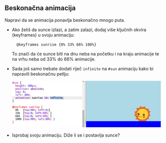 ## Beskonačna animacija

Napravi da se animacija ponavlja beskonačno mnogo puta.

+ Ako želiš da sunce izlazi, a zatim zalazi, dodaj više ključnih okvira (keyframes) u svoju animaciju:
    
        @keyframes sunrise {0% 33% 66% 100%}
        
    
    To znači da će sunce biti na dnu neba na početku i na kraju animacije te na vrhu neba od 33% do 66% animacije.

+ Sada još samo trebate dodati riječ `infinite` na `#sun` animaciju kako bi napravili beskonačnu petlju:
    
    ![screenshot](images/sunrise-infinite.png)

+ Isprobaj svoju animaciju. Diže li se i postavlja sunce?